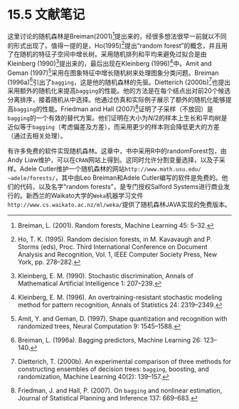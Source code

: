 # 15.5 文献笔记

这里讨论的随机森林是Breiman(2001)[^1]提出来的，经很多想法很早一前就以不同的形式出现了。值得一提的是，Ho(1995)[^2]提出“random forest”的概念，并且用了在随机的特征子空间中增长树。采用随机排列和平均来避免过拟合是由Kleinberg (1990)[^3]提出来的，最后出现在Kleinberg (1996)[^4]中。Amit and Geman (1997)[^5]采用在图象特征中增长随机树来处理图象分类问题。Breiman (1996a)[^6]引出了`bagging`，这是他的随机森林的先驱。Dietterich (2000b)[^7]也提出采用额外的随机化来提高`bagging`的性能。他的方法是在每个结点出对前20个候选分离排序，接着随机从中选择。他通过仿真和实际例子展示了额外的随机化能够提高`bagging`的性能。Friedman and Hall (2007)[^8]证明了子采样（不放回）是`bagging`的一个有效的替代方案。他们证明在大小为$N/2$的样本上生长和平均树是近似等于`bagging`（考虑偏差及方差），而采用更少的样本则会降低更大的方差（通过去相关处理）。

有许多免费的软件实现随机森林。这章中，书中采用R中的randomForest包，由Andy Liaw维护，可以在`CRAN`网站上得到。这同时允许分割变量选择，以及子采样。Adele Cutler维护一个随机森林的网站`http://www.math.usu.edu/∼adele/forests/`，其中由Leo Breiman和Adele Cutler编写的软件是免费的。他们的代码，以及名字“random forests”，是专门授权Salford Systems进行商业发行的。新西兰的Waikato大学的`Weka`机器学习文件`http://www.cs.waikato.ac.nz/ml/weka/`提供了随机森林JAVA实现的免费版本。

[^1]: Breiman, L. (2001). Random forests, Machine Learning 45: 5–32.
[^2]: Ho, T. K. (1995). Random decision forests, in M. Kavavaugh and P. Storms (eds), Proc. Third International Conference on Document Analysis and Recognition, Vol. 1, IEEE Computer Society Press, New York, pp. 278–282.
[^3]: Kleinberg, E. M. (1990). Stochastic discrimination, Annals of Mathematical Artificial Intelligence 1: 207–239.
[^4]: Kleinberg, E. M. (1996). An overtraining-resistant stochastic modeling method for pattern recognition, Annals of Statistics 24: 2319–2349.
[^5]: Amit, Y. and Geman, D. (1997). Shape quantization and recognition with randomized trees, Neural Computation 9: 1545–1588.
[^6]: Breiman, L. (1996a). Bagging predictors, Machine Learning 26: 123–140.
[^7]: Dietterich, T. (2000b). An experimental comparison of three methods for constructing ensembles of decision trees: `bagging`, boosting, and randomization, Machine Learning 40(2): 139–157.
[^8]: Friedman, J. and Hall, P. (2007). On `bagging` and nonlinear estimation, Journal of Statistical Planning and Inference 137: 669–683.

